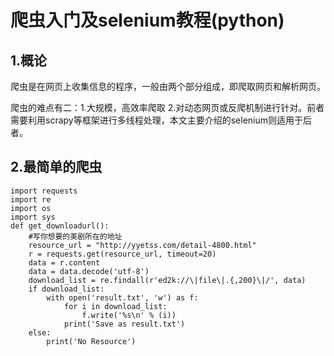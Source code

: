 # 爬虫入门及selenium教程(python)
## 1.概论
爬虫是在网页上收集信息的程序，一般由两个部分组成，即爬取网页和解析网页。

爬虫的难点有二：1.大规模，高效率爬取 2.对动态网页或反爬机制进行针对。前者需要利用scrapy等框架进行多线程处理，本文主要介绍的selenium则适用于后者。
## 2.最简单的爬虫
	import requests
	import re
	import os
	import sys
	def get_downloadurl():
		#写你想要的美剧所在的地址
		resource_url = "http://yyetss.com/detail-4800.html"
		r = requests.get(resource_url, timeout=20)
		data = r.content
		data = data.decode('utf-8')
		download_list = re.findall(r'ed2k://\|file\|.{,200}\|/', data)
		if download_list:
			with open('result.txt', 'w') as f:
				for i in download_list:
					f.write('%s\n' % (i))
				print('Save as result.txt')
		else:
			print('No Resource')

